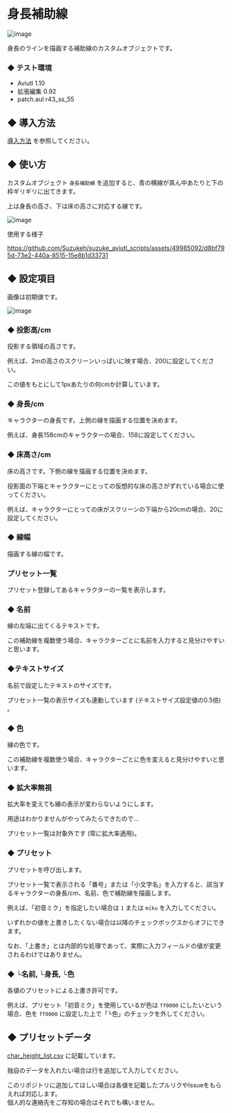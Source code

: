 # 身長補助線

![image](https://github.com/Suzukeh/suzuke_aviutl_scripts/assets/49985092/db7143f2-7649-46d5-8db6-82967240627c)

身長のラインを描画する補助線のカスタムオブジェクトです。

### ◆ テスト環境
* Aviutl 1.10
* 拡張編集 0.92
* patch.aul r43_ss_55
## ◆ 導入方法
[導入方法](https://github.com/Suzukeh/suzuke_aviutl_scripts?tab=readme-ov-file#導入方法) を参照してください。
## ◆ 使い方
カスタムオブジェクト `身長補助線` を追加すると、青の横線が真ん中あたりと下の枠ギリギリに出てきます。

上は身長の高さ、下は床の高さに対応する線です。

![image](https://github.com/Suzukeh/suzuke_aviutl_scripts/assets/49985092/7f62804c-29fb-4695-86da-69f748285bc9)


使用する様子

https://github.com/Suzukeh/suzuke_aviutl_scripts/assets/49985092/d8bf795d-73e2-440a-8515-15e8b1d33731



## ◆ 設定項目
画像は初期値です。

![image](https://github.com/Suzukeh/suzuke_aviutl_scripts/assets/49985092/3c44326a-0057-4ca4-81c0-f3434b97362e)


### ◆ 投影高/cm
投影する領域の高さです。

例えば、2mの高さのスクリーンいっぱいに映す場合、200に設定してください。

この値をもとにして1pxあたりの何cmか計算しています。

### ◆ 身長/cm
キャラクターの身長です。上側の線を描画する位置を決めます。

例えば、身長158cmのキャラクターの場合、158に設定してください。



### ◆ 床高さ/cm

床の高さです。下側の線を描画する位置を決めます。

投影面の下端とキャラクターにとっての仮想的な床の高さがずれている場合に使ってください。

例えば、キャラクターにとっての床がスクリーンの下端から20cmの場合、20に設定してください。

### ◆ 線幅

描画する線の幅です。

### プリセット一覧
プリセット登録してあるキャラクターの一覧を表示します。

### ◆ 名前
線の左端に出てくるテキストです。

この補助線を複数使う場合、キャラクターごとに名前を入力すると見分けやすいと思います。

### ◆テキストサイズ

名前で設定したテキストのサイズです。

プリセット一覧の表示サイズも連動しています (テキストサイズ設定値の0.5倍) 。

### ◆ 色

線の色です。

この補助線を複数使う場合、キャラクターごとに色を変えると見分けやすいと思います。

### ◆ 拡大率無視
拡大率を変えても線の表示が変わらないようにします。

用途はわかりませんがやってみたらできたので...

プリセット一覧は対象外です (常に拡大率適用)。

### ◆ プリセット
プリセットを呼び出します。

プリセット一覧で表示される「番号」または「小文字名」を入力すると、該当するキャラクターの身長/cm、名前、色で補助線を描画します。

例えば、「初音ミク」を指定したい場合は `1` または `miku` を入力してください。

いずれかの値を上書きしたくない場合は以降のチェックボックスからオフにできます。

なお、「上書き」とは内部的な処理であって、実際に入力フィールドの値が変更されるわけではありません。

### ◆ └名前, └身長, └色
各値のプリセットによる上書き許可です。

例えば、プリセット「初音ミク」を使用しているが色は `ff0000` にしたいという場合、色を `ff0000` に設定した上で「└色」のチェックを外してください。

## ◆ プリセットデータ
[char_height_list.csv](https://github.com/Suzukeh/suzuke_aviutl_scripts/blob/main/char_height_list.csv) に記載しています。

独自のデータを入れたい場合は行を追加して入力してください。

このリポジトリに追加してほしい場合は各値を記載したプルリクやIssueをもらえれば対応します。<br>
個人的な連絡先をご存知の場合はそれでも構いません。
